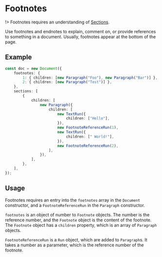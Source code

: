 # Footnotes

!> Footnotes requires an understanding of [Sections](usage/sections.md).

Use footnotes and endnotes to explain, comment on, or provide references to something in a document. Usually, footnotes appear at the bottom of the page.

## Example

```ts
const doc = new Document({
    footnotes: {
        1: { children: [new Paragraph("Foo"), new Paragraph("Bar")] },
        2: { children: [new Paragraph("Test")] },
    },
    sections: [
        {
            children: [
                new Paragraph({
                    children: [
                        new TextRun({
                            children: ["Hello"],
                        }),
                        new FootnoteReferenceRun(1),
                        new TextRun({
                            children: [" World!"],
                        }),
                        new FootnoteReferenceRun(2),
                    ],
                }),
            ],
        },
    ],
});
```

## Usage

Footnotes requires an entry into the `footnotes` array in the `Document` constructor, and a `FootnoteReferenceRun` in the `Paragraph` constructor.

`footnotes` is an object of number to `Footnote` objects. The number is the reference number, and the `Footnote` object is the content of the footnote. The `Footnote` object has a `children` property, which is an array of `Paragraph` objects.

`FootnoteReferenceRun` is a `Run` object, which are added to `Paragraph`s. It takes a number as a parameter, which is the reference number of the footnote.
